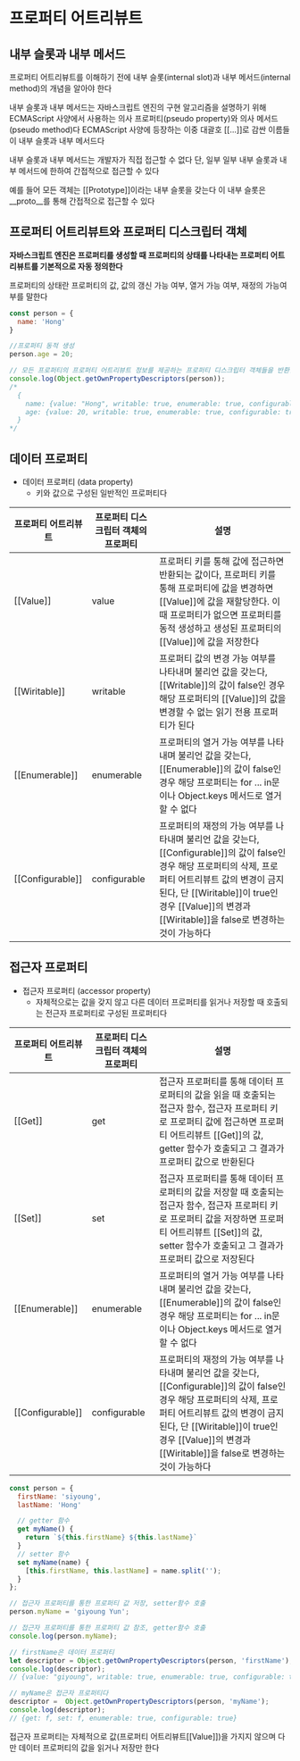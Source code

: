 # 프로퍼티 어트리뷰트

## 내부 슬롯과 내부 메서드

프로퍼티 어트리뷰트를 이해하기 전에 내부 슬롯(internal slot)과 내부 메서드(internal method)의 개념을 알아야 한다

내부 슬롯과 내부 메서드는 자바스크립트 엔진의 구현 알고리즘을 설명하기 위해 ECMAScript 사양에서
사용하는 의사 프로퍼티(pseudo property)와 의사 메서드(pseudo method)다
ECMAScript 사양에 등장하는 이중 대괄호 [[...]]로 감싼 이름들이 내부 슬롯과 내부 메서드다

내부 슬롯과 내부 메서드는 개발자가 직접 접근할 수 없다
단, 일부 일부 내부 슬롯과 내부 메서드에 한하여 간접적으로 접근할 수 있다

예를 들어 모든 객체는 [[Prototype]]이라는 내부 슬롯을 갖는다
이 내부 슬롯은 __proto__를 통해 간접적으로 접근할 수 있다


## 프로퍼티 어트리뷰트와 프로퍼티 디스크립터 객체

**자바스크립트 엔진은 프로퍼티를 생성할 때 프로퍼티의 상태를 나타내는 프로퍼티 어트리뷰트를 기본적으로 자동 정의한다**

프로퍼티의 상태란 프로퍼티의 값, 값의 갱신 가능 여부, 열거 가능 여부, 재정의 가능여부를 말한다
```js
const person = {
  name: 'Hong'
}

//프로퍼티 동적 생성
person.age = 20;

// 모든 프로퍼티의 프로퍼티 어트리뷰트 정보를 제공하는 프로퍼티 디스크립터 객체들을 반환한다
console.log(Object.getOwnPropertyDescriptors(person));
/*
  {
    name: {value: "Hong", writable: true, enumerable: true, configurable: true},
    age: {value: 20, writable: true, enumerable: true, configurable: true}
  }
*/
```

## 데이터 프로퍼티

- 데이터 프로퍼티 (data property)
  - 키와 값으로 구성된 일반적인 프로퍼티다

|프로퍼티 어트리뷰트|프로퍼티 디스크립터 객체의 프로퍼티|설명|
|---------------|--------------|------------------|
|[[Value]]|value| 프로퍼티 키를 통해 값에 접근하면 반환되는 값이다, 프로퍼티 키를 통해 프로퍼티에 값을 변경하면 [[Value]]에 값을 재할당한다. 이때 프로퍼티가 없으면 프로퍼티를 동적 생성하고 생성된 프로퍼티의 [[Value]]에 값을 저장한다|
|[[Wiritable]]|writable| 프로퍼티 값의 변경 가능 여부를 나타내며 불리언 값을 갖는다, [[Writable]]의 값이 false인 경우 해당 프로퍼티의 [[Value]]의 값을 변경할 수 없는 읽기 전용 프로퍼티가 된다|
|[[Enumerable]]|enumerable| 프로퍼티의 열거 가능 여부를 나타내며 불리언 값을 갖는다, [[Enumerable]]의 값이 false인 경우 해당 프로퍼티는 for ... in문이나 Object.keys 메서드로 열거할 수 없다|
|[[Configurable]]|configurable| 프로퍼티의 재정의 가능 여부를 나타내며 불리언 값을 갖는다, [[Configurable]]의 값이 false인 경우 해당 프로퍼티의 삭제, 프로퍼티 어트리뷰트 값의 변경이 금지된다, 단 [[Wiritable]]이 true인 경우 [[Value]]의 변경과  [[Wiritable]]을 false로 변경하는 것이 가능하다|


## 접근자 프로퍼티

- 접근자 프로퍼티 (accessor property)
  - 자체적으로는 값을 갖지 않고 다른 데이터 프로퍼티를 읽거나 저장할 때 호출되는 전근자 프로퍼티로 구성된 프로퍼티다

|프로퍼티 어트리뷰트|프로퍼티 디스크립터 객체의 프로퍼티|설명|
|---------------|--------------|------------------|
|[[Get]]| get | 접근자 프로퍼티를 통해 데이터 프로퍼티의 값을 읽을 때 호출되는 접근자 함수, 접근자 프로퍼티 키로 프로퍼티 값에 접근하면 프로퍼티 어트리뷰트 [[Get]]의 값, getter 함수가 호출되고 그 결과가 프로퍼티 값으로 반환된다|
|[[Set]]| set | 접근자 프로퍼티를 통해 데이터 프로퍼티의 값을 저장할 때 호출되는 접근자 함수, 접근자 프로퍼티 키로 프로퍼티 값을 저장하면 프로퍼티 어트리뷰트 [[Set]]의 값, setter 함수가 호출되고 그 결과가 프로퍼티 값으로 저장된다|
|[[Enumerable]]| enumerable | 프로퍼티의 열거 가능 여부를 나타내며 불리언 값을 갖는다, [[Enumerable]]의 값이 false인 경우 해당 프로퍼티는 for ... in문이나 Object.keys 메서드로 열거할 수 없다|
|[[Configurable]]|configurable| 프로퍼티의 재정의 가능 여부를 나타내며 불리언 값을 갖는다, [[Configurable]]의 값이 false인 경우 해당 프로퍼티의 삭제, 프로퍼티 어트리뷰트 값의 변경이 금지된다, 단 [[Wiritable]]이 true인 경우 [[Value]]의 변경과  [[Wiritable]]을 false로 변경하는 것이 가능하다|

```js
const person = {
  firstName: 'siyoung',
  lastName: 'Hong'

  // getter 함수
  get myName() {
    return `${this.firstName} ${this.lastName}`
  }
  // setter 함수
  set myName(name) {
    [this.firstName, this.lastName] = name.split('');
  }
};

// 접근자 프로퍼티를 통한 프로퍼티 값 저장, setter함수 호출
person.myName = 'giyoung Yun';

// 접근자 프로퍼티를 통한 프로퍼티 값 참조, getter함수 호출
console.log(person.myName);

// firstName은 데이터 프로퍼티
let descriptor = Object.getOwnPropertyDescriptors(person, 'firstName');
console.log(descriptor);
// {value: "giyoung", writable: true, enumerable: true, configurable: true}

// myName은 접근자 프로퍼티다
descriptor =  Object.getOwnPropertyDescriptors(person, 'myName');
console.log(descriptor);
// {get: f, set: f, enumerable: true, configurable: true}
```

접근자 프로퍼티는 자체적으로 값(프로퍼티 어트리뷰트[[Value]])을 가지지 않으며 다만 데이터 프로퍼티의 값을 읽거나 저장만 한다